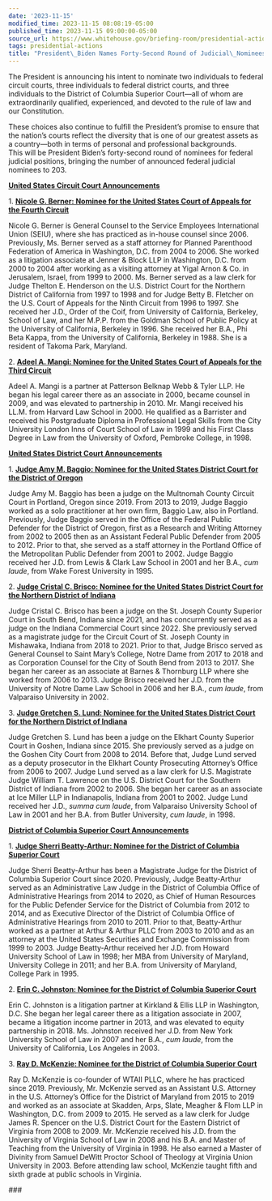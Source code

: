 ```yaml
---
date: '2023-11-15'
modified_time: 2023-11-15 08:08:19-05:00
published_time: 2023-11-15 09:00:00-05:00
source_url: https://www.whitehouse.gov/briefing-room/presidential-actions/2023/11/15/president-biden-names-forty-second-round-of-judicial-nominees/
tags: presidential-actions
title: "President\_Biden Names Forty-Second Round of Judicial\_Nominees"
---
```

 
The President is announcing his intent to nominate two individuals to
federal circuit courts, three individuals to federal district courts,
and three individuals to the District of Columbia Superior Court—all of
whom are extraordinarily qualified, experienced, and devoted to the rule
of law and our Constitution.  
  
These choices also continue to fulfill the President’s promise to ensure
that the nation’s courts reflect the diversity that is one of our
greatest assets as a country—both in terms of personal and professional
backgrounds.  
This will be President Biden’s forty-second round of nominees for
federal judicial positions, bringing the number of announced federal
judicial nominees to 203.

**<u>United States Circuit Court Announcements</u>**

1\. **<u>Nicole G. Berner: Nominee for the United States Court of
Appeals for the Fourth Circuit</u>**

Nicole G. Berner is General Counsel to the Service Employees
International Union (SEIU), where she has practiced as in-house counsel
since 2006. Previously, Ms. Berner served as a staff attorney for
Planned Parenthood Federation of America in Washington, D.C. from 2004
to 2006. She worked as a litigation associate at Jenner & Block LLP in
Washington, D.C. from 2000 to 2004 after working as a visiting attorney
at Yigal Arnon & Co. in Jerusalem, Israel, from 1999 to 2000. Ms. Berner
served as a law clerk for Judge Thelton E. Henderson on the U.S.
District Court for the Northern District of California from 1997 to 1998
and for Judge Betty B. Fletcher on the U.S. Court of Appeals for the
Ninth Circuit from 1996 to 1997. She received her J.D., Order of the
Coif, from University of California, Berkeley, School of Law, and her
M.P.P. from the Goldman School of Public Policy at the University of
California, Berkeley in 1996. She received her B.A., Phi Beta Kappa,
from the University of California, Berkeley in 1988. She is a resident
of Takoma Park, Maryland.

2\. **<u>Adeel A. Mangi: Nominee for the United States Court of Appeals
for the Third Circuit</u>**

Adeel A. Mangi is a partner at Patterson Belknap Webb & Tyler LLP. He
began his legal career there as an associate in 2000, became counsel in
2009, and was elevated to partnership in 2010. Mr. Mangi received his
LL.M. from Harvard Law School in 2000. He qualified as a Barrister and
received his Postgraduate Diploma in Professional Legal Skills from the
City University London Inns of Court School of Law in 1999 and his First
Class Degree in Law from the University of Oxford, Pembroke College, in
1998.

**<u>United States District Court Announcements</u>**

1\. **<u>Judge Amy M. Baggio: Nominee for the United States District
Court for the District of Oregon</u>**

Judge Amy M. Baggio has been a judge on the Multnomah County Circuit
Court in Portland, Oregon since 2019. From 2013 to 2019, Judge Baggio
worked as a solo practitioner at her own firm, Baggio Law, also in
Portland. Previously, Judge Baggio served in the Office of the Federal
Public Defender for the District of Oregon, first as a Research and
Writing Attorney from 2002 to 2005 then as an Assistant Federal Public
Defender from 2005 to 2012. Prior to that, she served as a staff
attorney in the Portland Office of the Metropolitan Public Defender from
2001 to 2002. Judge Baggio received her J.D. from Lewis & Clark Law
School in 2001 and her B.A., *cum laude*, from Wake Forest University in
1995.

2\. **<u>Judge Cristal C. Brisco: Nominee for the United States District
Court for the Northern District of Indiana</u>**

Judge Cristal C. Brisco has been a judge on the St. Joseph County
Superior Court in South Bend, Indiana since 2021, and has concurrently
served as a judge on the Indiana Commercial Court since 2022. She
previously served as a magistrate judge for the Circuit Court of St.
Joseph County in Mishawaka, Indiana from 2018 to 2021. Prior to that,
Judge Brisco served as General Counsel to Saint Mary’s College, Notre
Dame from 2017 to 2018 and as Corporation Counsel for the City of South
Bend from 2013 to 2017. She began her career as an associate at Barnes &
Thornburg LLP where she worked from 2006 to 2013. Judge Brisco received
her J.D. from the University of Notre Dame Law School in 2006 and her
B.A., *cum laude*, from Valparaiso University in 2002.

3\. **<u>Judge Gretchen S. Lund: Nominee for the United States District
Court for the Northern District of Indiana</u>**

Judge Gretchen S. Lund has been a judge on the Elkhart County Superior
Court in Goshen, Indiana since 2015. She previously served as a judge on
the Goshen City Court from 2008 to 2014. Before that, Judge Lund served
as a deputy prosecutor in the Elkhart County Prosecuting Attorney’s
Office from 2006 to 2007. Judge Lund served as a law clerk for U.S.
Magistrate Judge William T. Lawrence on the U.S. District Court for the
Southern District of Indiana from 2002 to 2006. She began her career as
an associate at Ice Miller LLP in Indianapolis, Indiana from 2001 to
2002. Judge Lund received her J.D., *summa cum laude*, from Valparaiso
University School of Law in 2001 and her B.A. from Butler University,
*cum laude*, in 1998.

**<u>District of Columbia Superior Court Announcements</u>**

1\. **<u>Judge Sherri Beatty-Arthur: Nominee for the District of
Columbia Superior Court</u>**

Judge Sherri Beatty-Arthur has been a Magistrate Judge for the District
of Columbia Superior Court since 2020. Previously, Judge Beatty-Arthur
served as an Administrative Law Judge in the District of Columbia Office
of Administrative Hearings from 2014 to 2020, as Chief of Human
Resources for the Public Defender Service for the District of Columbia
from 2012 to 2014, and as Executive Director of the District of Columbia
Office of Administrative Hearings from 2010 to 2011. Prior to that,
Beatty-Arthur worked as a partner at Arthur & Arthur PLLC from 2003 to
2010 and as an attorney at the United States Securities and Exchange
Commission from 1999 to 2003. Judge Beatty-Arthur received her J.D. from
Howard University School of Law in 1998; her MBA from University of
Maryland, University College in 2011; and her B.A. from University of
Maryland, College Park in 1995.

2\. **<u>Erin C. Johnston: Nominee for the District of Columbia Superior
Court</u>**

Erin C. Johnston is a litigation partner at Kirkland & Ellis LLP in
Washington, D.C. She began her legal career there as a litigation
associate in 2007, became a litigation income partner in 2013, and was
elevated to equity partnership in 2018. Ms. Johnston received her J.D.
from New York University School of Law in 2007 and her B.A., *cum
laude*, from the University of California, Los Angeles in 2003.

3\. **<u>Ray D. McKenzie: Nominee for the District of Columbia Superior
Court</u>**

Ray D. McKenzie is co-founder of WTAII PLLC, where he has practiced
since 2019. Previously, Mr. McKenzie served as an Assistant U.S.
Attorney in the U.S. Attorney’s Office for the District of Maryland from
2015 to 2019 and worked as an associate at Skadden, Arps, Slate, Meagher
& Flom LLP in Washington, D.C. from 2009 to 2015. He served as a law
clerk for Judge James R. Spencer on the U.S. District Court for the
Eastern District of Virginia from 2008 to 2009. Mr. McKenzie received
his J.D. from the University of Virginia School of Law in 2008 and his
B.A. and Master of Teaching from the University of Virginia in 1998. He
also earned a Master of Divinity from Samuel DeWitt Proctor School of
Theology at Virginia Union University in 2003. Before attending law
school, McKenzie taught fifth and sixth grade at public schools in
Virginia.

\### 
